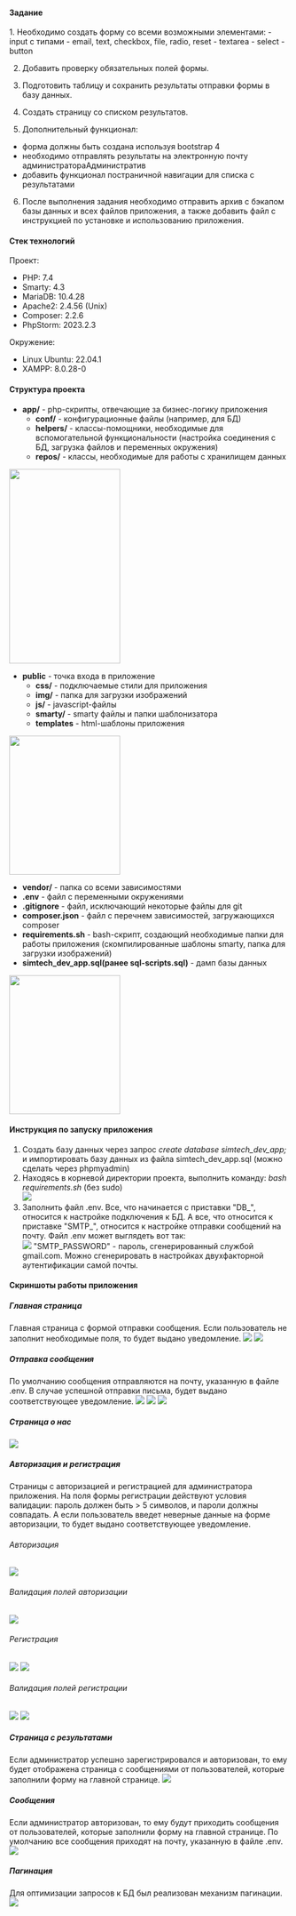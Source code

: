 <h4>Задание</h4>
1. Необходимо создать форму со всеми возможными элементами:
    - input с типами - email, text, checkbox, file, radio, reset
    - textarea
    - select
    - button

2. Добавить проверку обязательных полей формы.

3. Подготовить таблицу и сохранить результаты отправки формы в базу данных.

4. Создать страницу со списком результатов.

5. Дополнительный функционал:
- форма должны быть создана используя bootstrap 4
- необходимо отправлять результаты на электронную почту администратораАдминистратив
- добавить функционал постраничной навигации для списка с результатами

6. После выполнения задания необходимо отправить архив с бэкапом базы данных и всех файлов приложения, а также добавить файл с инструкцией по установке и использованию приложения.
<h4>Стек технологий</h4>

Проект:
<ul>
    <li>PHP: 7.4</li>
    <li>Smarty: 4.3</li>
    <li>MariaDB: 10.4.28 </li>
    <li>Apache2: 2.4.56 (Unix)</li>
    <li>Composer: 2.2.6</li>
    <li>PhpStorm: 2023.2.3</li>
</ul>
Окружение:
<ul>
    <li>Linux Ubuntu: 22.04.1</li>
    <li>XAMPP: 8.0.28-0</li>
</ul>
<h4>Структура проекта</h4>
<ul>
    <li>
        <b>app/</b> - php-скрипты, отвечающие за бизнес-логику приложения
        <ul>
            <li><b>conf/</b> - конфигурационные файлы (например, для БД)</li>
            <li><b>helpers/</b> - классы-помощники, необходимые для вспомогательной функциональности (настройка соединения с БД, загрузка файлов и переменных окружения)</li>
            <li><b>repos/</b> - классы, необходимые для работы с хранилищем  данных</li>
        </ul>
    </li>
</li>
</ul>
<img src="https://github.com/a-shdv/simtech-dev-app/assets/54847558/be70e68d-689d-4ffc-b3f8-ffcb291a4f6a)" width="200px" height="350px">

<ul>
    <li>
        <b>public</b> - точка входа в приложение
        <ul>
            <li><b>css/</b> - подключаемые стили для приложения</li>
            <li><b>img/</b> - папка для загрузки изображений</li>
            <li><b>js/</b> - javascript-файлы</li>
            <li><b>smarty/</b> - smarty файлы и папки шаблонизатора</li>
            <li><b>templates</b> - html-шаблоны приложения</li>
        </ul>
    </li>
</li>
</ul>
<img src="https://github.com/a-shdv/simtech-dev-app/assets/54847558/f45359bd-9cee-4247-9bb4-87f6ad1f3abd](https://github.com/a-shdv/simtech-dev-app/assets/54847558/68262f28-4ed6-4b29-a6f3-2b19de21e7f0)" width="200px" height="250px">

<ul>
    <li><b>vendor/</b> - папка со всеми зависимостями</li>
    <li><b>.env</b> - файл с переменными окружениями</li>
    <li><b>.gitignore</b> - файл, исключающий некоторые файлы для git </li>
    <li><b>composer.json</b> - файл с перечнем зависимостей, загружающихся composer</li>
    <li><b>requirements.sh</b> - bash-скрипт, создающий необходимые папки для работы приложения (скомпилированные шаблоны smarty, папка для загрузки изображений)</li>
    <li><b>simtech_dev_app.sql(ранее sql-scripts.sql)</b> - дамп базы данных</li>
</li>
</ul>
<img src="https://github.com/a-shdv/simtech-dev-app/assets/54847558/68262f28-4ed6-4b29-a6f3-2b19de21e7f0" width="200px" height="250px">

<h4>Инструкция по запуску приложения</h4>
<ol>
    <li>Создать базу данных через запрос <i>create database simtech_dev_app;</i> и импортировать базу данных из файла simtech_dev_app.sql (можно сделать через phpmyadmin)</li>
    <li>Находясь в корневой директории проекта, выполнить команду: <i>bash requirements.sh</i> (без sudo) <br><img src="https://github.com/a-shdv/simtech-dev-app/assets/54847558/b63366f0-ee06-4557-8344-e9c3b12e9ef7"></li>
    <li>Заполнить файл .env. Все, что начинается с приставки "DB_", относится к настройке подключения к БД. А все, что относится к приставке "SMTP_", относится к настройке отправки сообщений на почту. Файл .env может выглядеть вот так: <br><img src="https://github.com/a-shdv/simtech-dev-app/assets/54847558/a3542094-816e-44ef-8d0e-58500eb2cc50">
    "SMTP_PASSWORD" - пароль, сгенерированный службой gmail.com. Можно сгенерировать в настройках двухфакторной аутентификации самой почты.
    </li>
</ol>
<h4>Скриншоты работы приложения</h4>
<h5>Главная страница</h5>
Главная страница с формой отправки сообщения. Если пользователь не заполнит необходимые поля, то будет выдано уведомление.
<img src="https://github.com/a-shdv/simtech-dev-app/assets/54847558/94331512-31ae-40fa-bc9c-ce5d2cf00100">
<img src="https://github.com/a-shdv/simtech-dev-app/assets/54847558/f2a467d1-0251-4f65-ac2d-d4259dc62ed5">

<h5>Отправка сообщения</h5>
По умолчанию сообщения отправляются на почту, указанную в файле .env. В случае успешной отправки письма, будет выдано соответствующее уведомление.
<img src="https://github.com/a-shdv/simtech-dev-app/assets/54847558/03f9bbce-e147-469a-90d3-76085bbba4bf">
<img src="https://github.com/a-shdv/simtech-dev-app/assets/54847558/5e0a0c4e-a998-4864-8150-f8b0cc0faea4">
<img src="https://github.com/a-shdv/simtech-dev-app/assets/54847558/8b01756b-2ae2-4eab-ac61-263cd0573bcb">

<h5>Страница о нас</h5>
<img src="https://github.com/a-shdv/simtech-dev-app/assets/54847558/85301054-a349-4d79-9a7c-54eefe61be6a">

<h5>Авторизация и регистрация</h5>
Страницы с авторизацией и регистрацией для администратора приложения. На поля формы регистрации действуют условия валидации: пароль должен быть > 5 символов, и пароли должны совпадать.
А если пользователь введет неверные данные на форме авторизации, то будет выдано соответствующее уведомление. 
<h6>Авторизация</h6>
<img src="https://github.com/a-shdv/simtech-dev-app/assets/54847558/e56cfc17-f806-4872-a84f-53983b332cf7">
<h6>Валидация полей авторизации</h6>
<img src="https://github.com/a-shdv/simtech-dev-app/assets/54847558/f08b4379-8928-4f35-b047-fce4bb6522f1">
<h6>Регистрация</h6>
<img src="https://github.com/a-shdv/simtech-dev-app/assets/54847558/5f201d9d-cecb-4b77-a93b-55acd3e9fcbf">
<img src="https://github.com/a-shdv/simtech-dev-app/assets/54847558/3ca3a4f9-e102-4cb7-87ec-915200c0c41d">
<h6>Валидация полей регистрации</h6>
<img src="https://github.com/a-shdv/simtech-dev-app/assets/54847558/8ef84366-a6a9-4314-9c78-9eceee9f44bb">
<img src="https://github.com/a-shdv/simtech-dev-app/assets/54847558/746a9e21-2e7d-4caf-b596-e6673b2476cf">
<h5>Страница с результатами</h5>
Если администратор успешно зарегистрировался и авторизован, то ему будет отображена страница с сообщениями от пользователей, которые заполнили форму на главной странице.
<img src="https://github.com/a-shdv/simtech-dev-app/assets/54847558/bc4b7bba-0110-437a-b73c-ec3af0ffad99">
<h5>Сообщения</h5>
Если администратор авторизован, то ему будут приходить сообщения от пользователей, которые заполнили форму на главной странице. По умолчанию все сообщения приходят на почту, указанную в файле .env.
<img src="https://github.com/a-shdv/simtech-dev-app/assets/54847558/1ca53df7-e791-4cf4-85d3-27a7412cd795">
<h5>Пагинация</h5>
Для оптимизации запросов к БД был реализован механизм пагинации.
<img src="https://github.com/a-shdv/simtech-dev-app/assets/54847558/1a71df89-c474-4160-a294-983137432467">

